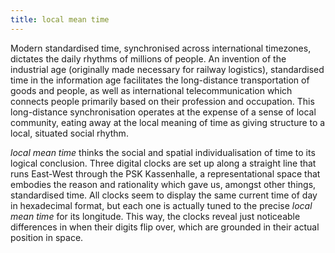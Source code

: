 ```yaml
---
title: local mean time
---
```

Modern standardised time, synchronised across international timezones, dictates the daily rhythms of millions of people. An invention of the industrial age (originally made necessary for railway logistics), standardised time in the information age facilitates the long-distance transportation of goods and people, as well as international telecommunication which connects people primarily based on their profession and occupation. This long-distance synchronisation operates at the expense of a sense of local community, eating away at the local meaning of time as giving structure to a local, situated social rhythm.

*local mean time* thinks the social and spatial individualisation of time to its logical conclusion. Three digital clocks are set up along a straight line that runs East-West through the PSK Kassenhalle, a representational space that embodies the reason and rationality which gave us, amongst other things, standardised time. All clocks seem to display the same current time of day in hexadecimal format, but each one is actually tuned to the precise *local mean time* for its longitude. This way, the clocks reveal just noticeable differences in when their digits flip over, which are grounded in their actual position in space.
